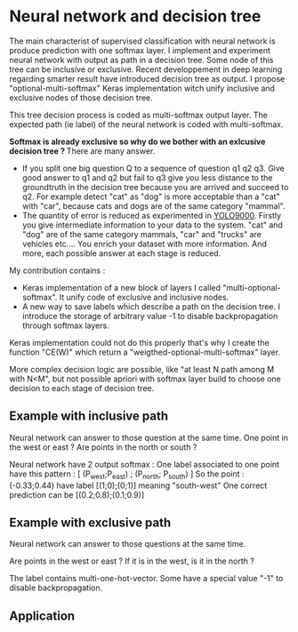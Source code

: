 <h1> Neural network and decision tree </h1>


The main characterist of supervised classification with neural network is produce prediction with one softmax layer. I implement and experiment neural network with output as path in a decision tree. Some node of this tree can be inclusive or exclusive. Recent developpement in deep learning regarding smarter result have introduced decision tree as output. I propose "optional-multi-softmax" Keras implementation witch unify inclusive and exclusive nodes of those decision tree.

This tree decision process is coded as multi-softmax output layer. The expected path (ie label) of the neural network is coded with multi-softmax.


<b> Softmax is already exclusive so why do we bother with an exlcusive decision tree ? </b> There are many answer. 
<ul>
<li> If you split one big question Q to a sequence of question q1 q2 q3. Give good answer to q1 and q2 but fail to q3 give you less distance to the groundtruth in the decision tree because you are arrived and succeed to q2. For example detect "cat" as "dog" is more acceptable than a "cat" with "car", because cats and dogs are of the same category "mammal". </li>
<li> The quantity of error is reduced as experimented in <a href="https://arxiv.org/abs/1612.08242"> YOLO9000</a>. Firstly you give intermediate information to your data to the system. "cat" and "dog" are of the same category mammals, "car" and "trucks" are vehicles etc.... You enrich your dataset with more information. And more, each possible answer at each stage is reduced. </li>
</ul>

My contribution contains :
<ul>
<li> Keras implementation of a new block of layers I called "multi-optional-softmax". It unify code of exclusive and inclusive nodes. </li>
<li> A new way to save labels which describe a path on the decision tree. I introduce the storage of arbitrary value -1 to disable backpropagation through softmax layers. </li>
</ul>

Keras implementation could not do this properly that's why I create the function "CE(W)" which return a "weigthed-optional-multi-softmax" layer.

 More complex decision logic are possible, like "at least N path among M with N<M", but not possible apriori with softmax layer build to choose one decision to each stage of decision tree.

<h2> Example with inclusive path </h2>

Neural network can answer to those question at the same time.
One point in the west or east ?
Are points in the north or south ?

Neural network have 2 output softmax :
One label associated to one point have this pattern : [ (P<sub>west</sub>;P<sub>east</sub>) ; (P<sub>north</sub>; P<sub>south</sub>) ]
So  the point : (-0.33;0.44) have label [(1;0);(0;1)] meaning "south-west"
One correct prediction can be [(0.2;0.8);(0.1;0.9)]


<h2> Example with exclusive path </h2>

Neural network can answer to those questions at the same time.

Are points in the west or east ?
If it is in the west, is it in the north ?

The label contains multi-one-hot-vector. Some have a special value "-1" to disable backpropagation.


<h2> Application </h2>


